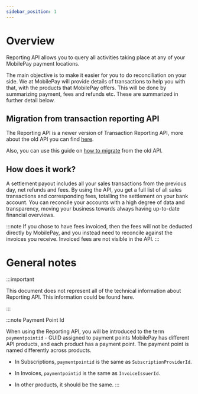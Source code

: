```yaml
---
sidebar_position: 1
---
```



# Overview

Reporting API allows you to query all activities taking place at any of your MobilePay payment locations.

The main objective is to make it easier for you to do reconciliation on your side. We at MobilePay will provide details of transactions to help you with that, with the products that MobilePay offers. This will be done by summarizing payment, fees and refunds etc. These are summarized in further detail below.


## Migration from transaction reporting API

The Reporting API is a newer version of Transaction Reporting API, more about the old API you can find [here](https://mobilepaydev.github.io/MobilePay-TransactionReporting-API/).

Also, you can use this guide on [how to migrate](../guides/reporting/how-to-migrate) from the old API.

## How does it work?

A settlement payout includes all your sales transactions from the previous day, net refunds and fees.
By using the API, you get a full list of all sales transactions and corresponding fees, totalling the settlement on your bank account.
You can reconcile your accounts with a high degree of data and transparency, moving your business towards always having up-to-date financial overviews.

:::note
If you chose to have fees invoiced, then the fees will not be deducted directly by MobilePay, and you instead need to reconcile against the invoices you receive.
Invoiced fees are not visible in the API.
:::

# General notes

:::important

This document does not represent all of the technical information about Reporting API.
This information could be found here.

:::

:::note Payment Point Id

When using the Reporting API, you will be introduced to the term `paymentpointid` - GUID assigned to payment points MobilePay has different API products,
and each product has a payment point. The payment point is named differently across products.

- In Subscriptions, `paymentpointid` is the same as `SubscriptionProviderId`.

- In Invoices, `paymentpointid` is the same as `InvoiceIssuerId`.

- In other products, it should be the same.
:::
